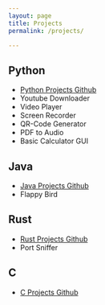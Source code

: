 ```yaml
---
layout: page
title: Projects
permalink: /projects/

---
```


## Python

- [Python Projects Github](github.com/aa-ryan/Projects/Python)
- Youtube Downloader
- Video Player
- Screen Recorder
- QR-Code Generator
- PDF to Audio
- Basic Calculator GUI

  
## Java

- [Java Projects Github](github.com/aa-ryan/Projects/Java)
- Flappy Bird

  
## Rust

- [Rust Projects Github](github.com/aa-ryan/Projects/Rust)
- Port Sniffer

  
## C

- [C Projects Github](github.com/aa-ryan/Projects/C)
